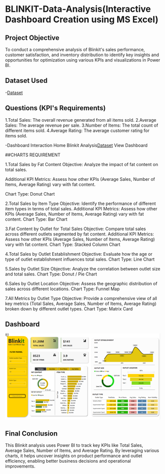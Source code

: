 # BLINKIT-Data-Analysis(Interactive Dashboard Creation using MS Excel)
## Project Objective
To conduct a comprehensive analysis of Blinkit's sales performance, customer satisfaction, and inventory distribution to identify key insights and opportunities for optimization using various KPIs and visualizations in Power BI.

## Dataset Used
-<a href="https://github.com/reddemhari055/BLINKIT-ANALYIS/blob/main/Screenshot%202025-06-18%20130805.png">Dataset</a>

## Questions (KPI's Requirements)
1.Total Sales: The overall revenue generated from all items sold.
2.Average Sales: The average revenue per sale.
3.Number of Items: The total count of different items sold.
4.Average Rating: The average customer rating for items sold.

-Dashboard Interaction Home Blinkit Analysis<a href="https://github.com/reddemhari055/BLINKIT-ANALYIS/blob/main/Screenshot%202025-06-18%20130805.png">Dataset</a> View Dashboard</a>

##CHARTS REQUIREMENT

1.Total Sales by Fat Content
Objective: Analyze the impact of fat content on total sales.

Additional KPI Metrics: Assess how other KPIs (Average Sales, Number of Items, Average Rating) vary with fat content.

Chart Type: Donut Chart

2.Total Sales by Item Type
Objective: Identify the performance of different item types in terms of total sales.
Additional KPI Metrics: Assess how other KPIs (Average Sales, Number of Items, Average Rating) vary with fat content.
Chart Type: Bar Chart

3.Fat Content by Outlet for Total Sales
Objective: Compare total sales across different outlets segmented by fat content.
Additional KPI Metrics: Assess how other KPIs (Average Sales, Number of Items, Average Rating) vary with fat content.
Chart Type: Stacked Column Chart

4.Total Sales by Outlet Establishment
Objective: Evaluate how the age or type of outlet establishment influences total sales.
Chart Type: Line Chart

5.Sales by Outlet Size
Objective: Analyze the correlation between outlet size and total sales.
Chart Type: Donut / Pie Chart

6.Sales by Outlet Location
Objective: Assess the geographic distribution of sales across different locations.
Chart Type: Funnel Map

7.All Metrics by Outlet Type
Objective: Provide a comprehensive view of all key metrics (Total Sales, Average Sales, Number of Items, Average Rating) broken down by different outlet types.
Chart Type: Matrix Card

## Dashboard
![Home Page Desktop](https://github.com/reddemhari055/BLINKIT-ANALYIS/blob/main/Screenshot%202025-06-18%20130805.png)

## Final Conclusion
This Blinkit analysis uses Power BI to track key KPIs like Total Sales, Average Sales, Number of Items, and Average Rating. By leveraging various charts, it helps uncover insights on product performance and outlet efficiency, enabling better business decisions and operational improvements.
